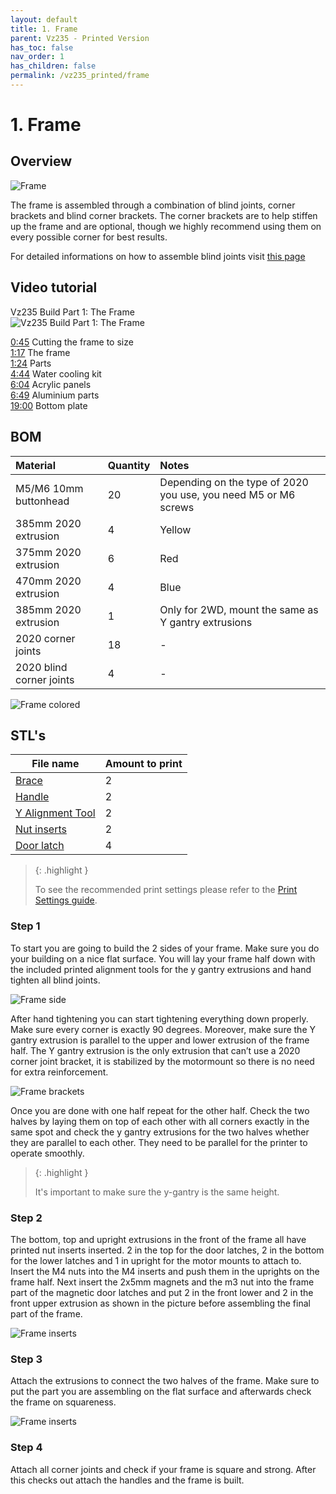 ```yaml
---
layout: default
title: 1. Frame
parent: Vz235 - Printed Version
has_toc: false
nav_order: 1
has_children: false
permalink: /vz235_printed/frame
---
```


# 1. Frame

## Overview

![Frame](../assets/images/manual/vz235_printed/frame/overview.png)

The frame is assembled through a combination of blind joints, corner brackets and blind corner brackets. The corner brackets are to help stiffen up the frame and are optional, though we highly recommend using them on every possible corner for best results.

For detailed informations on how to assemble blind joints visit [this page](/general/misc-info/blind-joints)

## Video tutorial

Vz235 Build Part 1: The Frame  
![Vz235 Build Part 1: The Frame](https://www.youtube.com/watch?v=d9kQt_cF3Xo)

[0:45](https://www.youtube.com/watch?v=d9kQt_cF3Xo&t=45s) Cutting the frame to size  
[1:17](https://www.youtube.com/watch?v=d9kQt_cF3Xo&t=77s) The frame  
[1:24](https://www.youtube.com/watch?v=d9kQt_cF3Xo&t=84s) Parts  
[4:44](https://www.youtube.com/watch?v=d9kQt_cF3Xo&t=284s) Water cooling kit  
[6:04](https://www.youtube.com/watch?v=d9kQt_cF3Xo&t=364s) Acrylic panels  
[6:49](https://www.youtube.com/watch?v=d9kQt_cF3Xo&t=409s) Aluminium parts  
[19:00](https://www.youtube.com/watch?v=d9kQt_cF3Xo&t=1140s) Bottom plate

## BOM

| Material        | Quantity          | Notes |
|:-------------|:------------------|:------|
| M5/M6 10mm buttonhead           | 20 | Depending on the type of 2020 you use, you need M5 or M6 screws  |
| 385mm 2020 extrusion | 4   | Yellow  |
| 375mm 2020 extrusion           | 6      | Red   |
| 470mm 2020 extrusion           | 4 | Blue  |
| 385mm 2020 extrusion           | 1 | Only for 2WD, mount the same as Y gantry extrusions  |
| 2020 corner joints           | 18 | -  |
| 2020 blind corner joints           | 4 | -  |

![Frame colored](../assets/images/manual/vz235_printed/frame/frame_colored.png)

## STL's

| File name            | Amount to print |
| -------------------- | --------------- |
| [Brace][]            | 2               |
| [Handle][]           | 2               |
| [Y Alignment Tool][] | 2               |
| [Nut inserts][]      | 2               |
| [Door latch][]       | 4               |

> {: .highlight }
>
> To see the recommended print settings please refer to the [Print Settings guide](/general/misc-info/print-settings).

### Step 1

To start you are going to build the 2 sides of your frame. Make sure you do your building on a nice flat surface. You will lay your frame half down with the included printed alignment tools for the y gantry extrusions and hand tighten all blind joints.

![Frame side](../assets/images/manual/vz235_printed/frame/frame_side.png)

After hand tightening you can start tightening everything down properly. Make sure every corner is exactly 90 degrees. Moreover, make sure the Y gantry extrusion is parallel to the upper and lower extrusion of the frame half. The Y gantry extrusion is the only extrusion that can’t use a 2020 corner joint bracket, it is stabilized by the motormount so there is no need for extra reinforcement.

![Frame brackets](../assets/images/manual/vz235_printed/frame/frame_sides.png)

Once you are done with one half repeat for the other half. Check the two halves by laying them on top of each other with all corners exactly in the same spot and check the y gantry extrusions for the two halves whether they are parallel to each other. They need to be parallel for the printer to operate smoothly.

> {: .highlight }
>
> It's important to make sure the y-gantry is the same height.

### Step 2

The bottom, top and upright extrusions in the front of the frame all have printed nut inserts inserted. 2 in the top for the door latches, 2 in the bottom for the lower latches and 1 in upright for the motor mounts to attach to. Insert the M4 nuts into the M4 inserts and push them in the uprights on the frame half. Next insert the 2x5mm magnets and the m3 nut into the frame part of the magnetic door latches and put 2 in the front lower and 2 in the front upper extrusion as shown in the picture before assembling the final part of the frame.

![Frame inserts](../assets/images/manual/vz235_printed/frame/frame_inserts.png)

### Step 3

Attach the extrusions to connect the two halves of the frame. Make sure to put the part you are assembling on the flat surface and afterwards check the frame on squareness.

![Frame inserts](../assets/images/manual/vz235_printed/frame/frame_complete.png)

### Step 4

Attach all corner joints and check if your frame is square and strong. After this checks out attach the handles and the frame is built.

[Brace]: https://github.com/VzBoT3D/VzBoT-Vz235/blob/main/Assemblies%20%26%20STL/Frame/Frame%20brace.stl
[Door latch]: https://github.com/VzBoT3D/VzBoT-Vz235/tree/main/Assemblies%20%26%20STL/Enclosure/Front%20door%20latches
[Handle]: https://github.com/VzBoT3D/VzBoT-Vz235/blob/main/Assemblies%20%26%20STL/Frame/handle.stl
[Nut inserts]: https://github.com/VzBoT3D/VzBoT-Vz235/blob/main/Assemblies%20%26%20STL/Gantry/Motormounts/left%20motormounts/nut%20insert%20for%20motormount.stl
[Y Alignment Tool]: https://github.com/VzBoT3D/VzBoT-Vz235/blob/main/Assemblies%20%26%20STL/Tools/vzbot%20y%20gantry%202020%20allignment%20tool%20v1.stl
